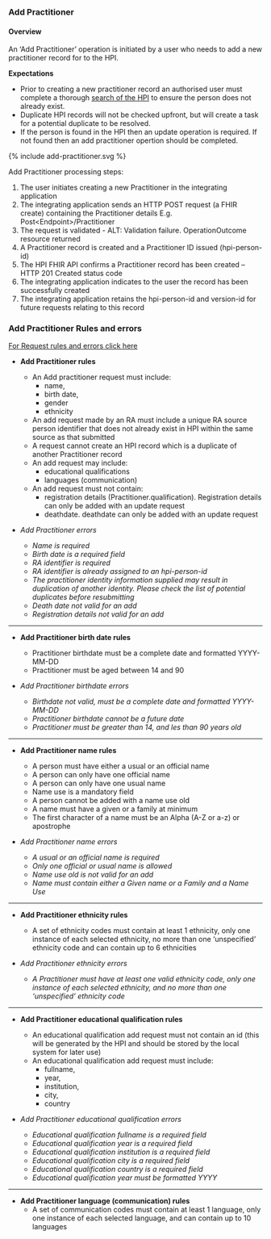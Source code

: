 

### Add Practitioner

#### Overview

An ‘Add Practitioner’ operation is initiated by a user who needs to add a new practitioner record for to the HPI.

**Expectations**

* Prior to creating a new practitioner record an authorised user must complete a thorough [search of the HPI](/searchPractitioner.html) to ensure the person does not already exist.
* Duplicate HPI records will not be checked upfront, but will create a task for a potential duplicate to be resolved.
* If the person is found in the HPI then an update operation is required. If not found then an add practitioner opertion should be completed.

<div>
{% include add-practitioner.svg %}
</div>

Add Practitioner processing steps:

1. The user initiates creating a new Practitioner in the integrating application
2. The integrating application sends an HTTP POST request (a FHIR create) containing the Practitioner details E.g. Post\<Endpoint>/Practitioner
3. The request is validated - ALT: Validation failure. OperationOutcome resource returned
4. A Practitioner record is created and a Practitioner ID issued (hpi-person-id)
5. The HPI FHIR API confirms a Practitioner record has been created – HTTP 201 Created status code
6. The integrating application indicates to the user the record has been successfully created
7. The integrating application retains the hpi-person-id and version-id for future requests relating to this record

### Add Practitioner Rules and errors

[For Request rules and errors click here](/general.html#request-rules-and-errors)

* **Add Practitioner rules**
  * An Add practitioner request must include:
    * name,
    * birth date,
    * gender
    * ethnicity
   * An add request made by an RA must include a unique RA source person identifier that does not already exist in HPI within the same source as that submitted
   * A request cannot create an HPI record which is a duplicate of another Practitioner record
   * An add request may include:
      * educational qualifications
      * languages (communication) 
   * An add request must not contain:
      * registration details (Practitioner.qualification). Registration details can only be added with an update request
      * deathdate. deathdate can only be added with an update request


* _Add Practitioner errors_
  * _Name is required_
  * _Birth date is a required field_
  * _RA identifier is required_
  * _RA identifier is already assigned to an hpi-person-id_
  * _The practitioner identity information supplied may result in duplication of another identity. Please check the list of potential duplicates before resubmitting_
   * _Death date not valid for an add_
   * _Registration details not valid for an add_

---

* **Add Practitioner birth date rules**
  *	Practitioner birthdate must be a complete date and formatted YYYY-MM-DD
  *	Practitioner must be aged between 14 and 90


* _Add Practitioner birthdate errors_
  * _Birthdate not valid, must be a complete date and formatted YYYY-MM-DD_
  * _Practitioner birthdate cannot be a future date_
  * _Practitioner must be greater than 14, and les than 90 years old_

---

* **Add Practitioner name rules**
  * A person must have either a usual or an official name
  * A person can only have one official name
  * A person can only have one usual name
  * Name use is a mandatory field
  * A person cannot be added with a name use old
  * A name must have a given or a family at minimum
  * The first character of a name must be an Alpha (A-Z or a-z) or apostrophe

* _Add Practitioner name errors_
  * _A usual or an official name is required_
  * _Only one official or usual name is allowed_
  * _Name use old is not valid for an add_
  * _Name must contain either a Given name or a Family and a Name Use_

---

* **Add Practitioner ethnicity rules**
  * A set of ethnicity codes must contain at least 1 ethnicity, only one instance of each selected ethnicity, no more than one ‘unspecified’ ethnicity code and can contain up to 6 ethnicities

* _Add Practitioner ethnicity errors_
  * _A Practitioner must have at least one valid ethnicity code, only one instance of each selected ethnicity, and no more than one ‘unspecified’ ethnicity code_

---

* **Add Practitioner educational qualification rules**
  * An educational qualification add request must not contain an id (this will be generated by the HPI and should be stored by the local system for later use)
  * An educational qualification add request must include:
    * fullname,
    * year,
    * institution,
    * city,
    * country

* _Add Practitioner educational qualification errors_
  * _Educational qualification fullname is a required field_
  * _Educational qualification year is a required field_
  * _Educational qualification institution is a required field_
  * _Educational qualification city is a required field_
  * _Educational qualification country is a required field_
  * _Educational qualification year must be formatted YYYY_

---

* **Add Practitioner language (communication) rules**
  * A set of communication codes must contain at least 1 language, only one instance of each selected language, and can contain up to 10 languages
